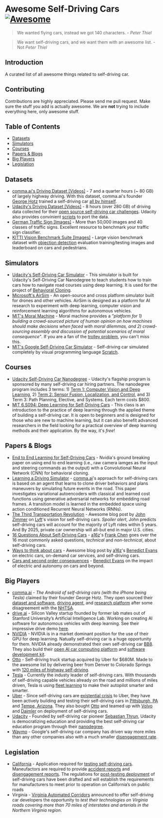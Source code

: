 # Awesome Self-Driving Cars [![Awesome](https://cdn.rawgit.com/sindresorhus/awesome/d7305f38d29fed78fa85652e3a63e154dd8e8829/media/badge.svg)](https://github.com/sindresorhus/awesome)
> We wanted flying cars, instead we got 140 characters.              - *Peter Thiel* 

> We want self-driving cars, and we want them with an awesome list.  - Not *Peter Thiel*

## Introduction
A curated list of all awesome things related to self-driving car.

## Contributing
Contributions are highly appreciated. Please send me pull request. Make sure the stuff you add is actually awesome. We are **not** trying to include everything here, only awesome stuff.

## Table of Contents
- [Datasets](#datasets)
- [Simulators](#simulators)
- [Courses](#courses)
- [Papers & Blogs](#papers-blogs)
- [Big Players](#big-players)
- [Legislation](#legislation)

<a name="datasets" /> 

## Datasets
* [comma.ai's Driving Dataset [Videos]](https://github.com/commaai/research) - 7 and a quarter hours (~ 80 GB) of largely highway driving. With this dataset, comma.ai's founder [George Hotz](https://twitter.com/realgeorgehotz) trained a self-driving car [all by himself](https://www.bloomberg.com/features/2015-george-hotz-self-driving-car/).
* [Udacity's Driving Dataset [Videos]](https://github.com/udacity/self-driving-car/tree/master/datasets) - 8 hours (over 280 GB) of driving data collected for their [open source self-driving car challenges](https://www.udacity.com/self-driving-car). Udacity also provides convinient [scripts](https://github.com/rwightman/udacity-driving-reader) to port the data.
* [German Traffic Sign [Images]](http://benchmark.ini.rub.de/?section=gtsrb&subsection=dataset) - More than 50,000 images and 40 classes of traffic signs. Excellent resource to benchmark your traffic sign classifier.
* [KITTI Vision Benchmark Suite [Images]](http://www.cvlibs.net/datasets/kitti/) - Large vision benchmark dataset with [objection detection](http://www.cvlibs.net/datasets/kitti/eval_object.php) evaluation training/testing images and leaderboard on cars and pedestrians.

<a name="simulators" /> 

## Simulators
* [Udacity's Self-Driving Car Simulator](https://github.com/udacity/self-driving-car-sim) - This simulator is built for Udacity's Self-Driving Car Nanodegree to teach students how to train cars how to navigate road courses using deep learning. It is used for the project of [Behavioral Cloning](https://github.com/udacity/CarND-Behavioral-Cloning-P3).
* [Microsoft's AirSim](https://github.com/Microsoft/AirSim) - An open-source and cross platform simulator built for drones and other vehicles. AirSim is designed as a platform for AI research to experiment with deep learning, computer vision and reinforcement learning algorithms for autonomous vehicles. 
* [MIT's Moral Machine](http://moralmachine.mit.edu/) - Moral machine provides a *"platform for 1) building a crowd-sourced picture of human opinion on how machines should make decisions when faced with moral dilemmas, and 2) crowd-sourcing assembly and discussion of potential scenarios of moral consequence"*. If you are a fan of the [trolley problem](https://en.wikipedia.org/wiki/Trolley_problem), you can't miss this.
* [MIT's Google Self-Driving Car Simulator](https://scratch.mit.edu/projects/108721238/) - Self-driving car simulated completely by visual programming language [Scratch](https://en.wikipedia.org/wiki/Scratch_(programming_language)).

<a name="courses" />

## Courses
* [Udacity Self-Driving Car Nanodegree](https://www.udacity.com/course/self-driving-car-engineer-nanodegree--nd013) - Udacity's flagship program is sponsored by many self-driving car hiring partners. The nanodegree program includes 3 terms: 1) [Term 1: Computer Vision and Deep Learning](https://medium.com/self-driving-cars/term-1-in-depth-on-udacitys-self-driving-car-curriculum-ffcf46af0c08#.k5745vhdw), 2) [Term 2: Sensor Fusion, Localization, and Control](https://medium.com/udacity/term-2-in-depth-on-udacitys-self-driving-car-curriculum-775130aae502#.oh8xi152p), and 3) Term 3: Path Planning, Elective, and Systems. Each term costs $800.
* [MIT 6.S094: Deep Learning for Self-Driving Cars](http://selfdrivingcars.mit.edu/) - This class is an introduction to the practice of deep learning through the applied theme of building a self-driving car. It is open to beginners and is designed for those who are new to machine learning, but it can also benefit advanced researchers in the field looking for a practical overview of deep learning methods and their application. By the way, it's *free*!

<a name="papers-blogs" />

## Papers & Blogs
* [End to End Learning for Self-Driving Cars](https://arxiv.org/abs/1604.07316) - Nvidia's ground breaking paper on using end to end learning (i.e., raw camera iamges as the input and steering commands as the output) with a Convolutional Neural Network (CNN) for behavioral cloning.
* [Learning a Driving Simulator](https://arxiv.org/abs/1608.01230) - [comma.ai](http://comma.ai/)'s approach for self-driving cars is based on an agent that learns to clone driver behaviors and plans maneuvers by simulating future events in the road. This paper investigates variational autoencoders with classical and learned cost functions using generative adversarial networks for embedding road frames. A transition model is learned in the embedded space using action conditioned Recurrent Neural Networks (RNNs). 
* [The Third Transportation Revolution](https://medium.com/@johnzimmer/the-third-transportation-revolution-27860f05fa91#.ga97y7w86) - Awesome blog post by [John Zimmer](https://twitter.com/johnzimmer) on [Lyft](https://www.lyft.com/)'s vision for self-driving cars. *Spoiler alert*, John predicts self-driving cars will account for the majority of Lyft rides within 5 years. And By 2025, private car ownership will all-but end in major U.S. cities.
* [16 Questions About Self-Driving Cars](http://a16z.com/2017/01/06/selfdriving-cars-frank-chen/) - [a16z](http://a16z.com/)'s [Frank Chen](https://twitter.com/withfries2) goes over the 16 most commonly asked questions, *technical* and *non-technical*, about self-driving cars.
* [Ways to think about cars](http://ben-evans.com/benedictevans/2015/7/27/ways-to-think-about-cars) - Awesome blog post by [a16z](http://a16z.com/)'s [Benedict Evans](https://twitter.com/BenedictEvans) on electric cars, on-demand car services, and self-driving cars.
* [Cars and second order consequences](http://ben-evans.com/benedictevans/2017/3/20/cars-and-second-order-consequences) - [Benedict Evans](https://twitter.com/BenedictEvans) on the impact of electric and autonomy on cars and beyond.

<a name="big-players" />

## Big Players
* [comma.ai](comma.ai/) - *The Android of self-driving cars (with the iPhone being Tesla)* claimed by their founder George Hotz. They open sourced their [dataset and software](https://github.com/commaai/research), [driving agent](https://github.com/commaai/openpilot), and [research platform](https://github.com/commaai/neo) after some disagreement with the [NHTSA](https://techcrunch.com/2016/10/28/comma-ai-cancels-the-comma-one-following-nhtsa-letter/).
* [drive.ai](drve.ai/) - Silicon Valley startup founded by former lab mates out of Stanford University’s Artificial Intelligence Lab. Working on creating AI software for autonomous vehicles with deep learning. See their impressive drive demo [here](https://www.youtube.com/watch?v=GMvgtPN2IBU).
* [NVIDIA](http://www.nvidia.com/page/home.html) - NVIDIA is in a market dominant position for the use of their GPU for deep learning. Natually self-driving car is a huge opportunity for them. NVIDIA already demonstrated their own self-driving car [BB8](https://blogs.nvidia.com/blog/2017/01/04/bb8-ces/). They also build their [open AI car computing platform](http://www.nvidia.com/object/drive-px.html) and [software development kit](https://developer.nvidia.com/driveworks).
* [Otto](http://ot.to/) - Self-driving truck startup acquired by Uber for $680M. Made to the awesome list by delivering beer from Denver to Colorado Springs with [120 miles of highway self-driving](https://www.youtube.com/watch?v=Qb0Kzb3haK8).
* [Tesla](https://www.tesla.com/autopilot) - Currently the industy leader of self-driving cars. With thousands of self-driving capable vehicles already on the road and millions of miles driven, Tesla is using [fleet learning](https://electrek.co/2015/10/30/the-autopilot-is-learning-fast-model-s-owners-are-already-reporting-that-teslas-autopilot-is-self-improving/) to make their autopilot smarter and smarter.
* [Uber](http://uber.com) - Since self-driving cars are [existential crisis](http://www.recode.net/2017/2/20/14665438/self-driving-cars-uber-alphabet-google-waymo-brad-stone-upstarts-recode-podcast) to Uber, they have been actively building and testing their self-driving cars in [Pittsburgh, PA](https://newsroom.uber.com/pittsburgh-self-driving-uber/) and [Tempe, Arizona](https://www.bloomberg.com/news/articles/2017-02-21/uber-launches-self-driving-cars-in-arizona-after-california-ban). They also bought [Otto](http://ot.to/) and teamed up with [Volvo](http://www.theverge.com/2016/10/25/13404306/uber-volvo-self-driving-car-pittsburgh-spotted) and [Daimler](http://www.theverge.com/2017/1/31/14453704/uber-daimler-partnership-self-driving-cars-mercedes-benz-volvo) on deployment of self-driving cars. 
* [Udacity](https://www.udacity.com/) - Founded by self-driving car pioneer [Sebastian Thrun](https://twitter.com/SebastianThrun), Udacity is democratizing education and providing the best self-driving car education program through their [nanodegree](https://www.udacity.com/course/self-driving-car-engineer-nanodegree--nd013).
* [Waymo](https://waymo.com/) - Google's self-driving car company has driven way more miles than any other companies also with a much smaller [disengagement rate](https://www.dmv.ca.gov/portal/dmv/detail/vr/autonomous/disengagement_report_2016). 

<a name="legislation" />

## Legislation
* [California](https://www.dmv.ca.gov/portal/dmv/detail/vr/autonomous/bkgd) - Application required for [testing self-driving cars](https://www.dmv.ca.gov/portal/dmv/detail/vr/autonomous/testing). Maneufactors are required to provide [accident reports](https://www.dmv.ca.gov/portal/dmv/detail/vr/autonomous/autonomousveh_ol316+) and [disengagement reports](https://www.dmv.ca.gov/portal/dmv/detail/vr/autonomous/disengagement_report_2016). The regulations for [post-testing deployment](https://www.dmv.ca.gov/portal/dmv/detail/vr/autonomous/auto) of self-driving cars have been drafted and will establish the requirements for manufacturers to meet prior to operation on California’s on public roads
* Virginia - [Virginia Automated Corridors](https://governor.virginia.gov/newsroom/newsarticle?articleId=8526) announced to offer self-driving car developers the opportunity to *test their technologies on Virginia roads covering more than 70 miles of interstates and arterials in the Northern Virginia region*.
